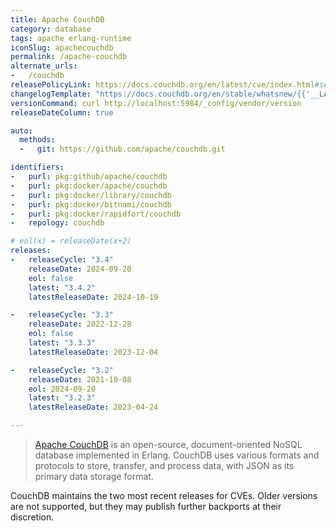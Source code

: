 ```yaml
---
title: Apache CouchDB
category: database
tags: apache erlang-runtime
iconSlug: apachecouchdb
permalink: /apache-couchdb
alternate_urls:
-   /couchdb
releasePolicyLink: https://docs.couchdb.org/en/latest/cve/index.html#security-issues-cves
changelogTemplate: "https://docs.couchdb.org/en/stable/whatsnew/{{'__LATEST__'|split:'.'|slice:':2'|join:'.'}}.html#version-{{'__LATEST__'|replace:'.','-'}}"
versionCommand: curl http://localhost:5984/_config/vendor/version
releaseDateColumn: true

auto:
  methods:
  -   git: https://github.com/apache/couchdb.git

identifiers:
-   purl: pkg:github/apache/couchdb
-   purl: pkg:docker/apache/couchdb
-   purl: pkg:docker/library/couchdb
-   purl: pkg:docker/bitnami/couchdb
-   purl: pkg:docker/rapidfort/couchdb
-   repology: couchdb

# eol(x) = releaseDate(x+2)
releases:
-   releaseCycle: "3.4"
    releaseDate: 2024-09-20
    eol: false
    latest: "3.4.2"
    latestReleaseDate: 2024-10-19

-   releaseCycle: "3.3"
    releaseDate: 2022-12-28
    eol: false
    latest: "3.3.3"
    latestReleaseDate: 2023-12-04

-   releaseCycle: "3.2"
    releaseDate: 2021-10-08
    eol: 2024-09-20
    latest: "3.2.3"
    latestReleaseDate: 2023-04-24

---
```


> [Apache CouchDB](https://couchdb.apache.org/) is an open-source, document-oriented NoSQL database implemented
> in Erlang. CouchDB uses various formats and protocols to store, transfer, and
> process data, with JSON as its primary data storage format.

CouchDB maintains the two most recent releases for CVEs. Older versions are
not supported, but they may publish further backports at their discretion.
